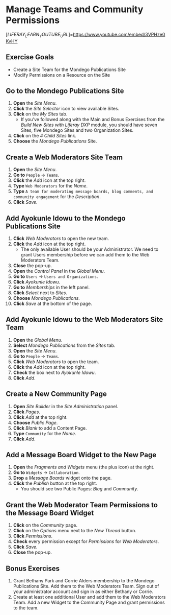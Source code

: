 # Manage Teams and Community Permissions 

[$LIFERAY_LEARN_YOUTUBE_URL$]=https://www.youtube.com/embed/3VPHze0KvHY

## Exercise Goals 

* Create a Site Team for the Mondego Publications Site 
* Modify Permissions on a Resource on the Site 

## Go to the Mondego Publications Site 

1. **Open** the _Site Menu_. 
2. **Click** the _Site Selector_ icon to view available Sites. 
3. **Click** on the _My Sites_ tab. 
	* If you've followed along with the Main and Bonus Exercises from the _Build New Sites with Liferay DXP_ module, you should have seven Sites, five Mondego Sites and two Organization Sites. 
4. **Click** on the _4 Child Sites_ link. 
5. **Choose** the _Mondego Publications_ Site. 

## Create a Web Moderators Site Team 

1. **Open** the _Site Menu_. 
2. **Go to** `People` &rarr; `Teams`. 
3. **Click** the _Add_ icon at the top right. 
4. **Type** `Web Moderators` for the _Name_. 
5. **Type** `A team for moderating message boards, blog comments, and community engagement` for the _Description_. 
6. **Click** _Save_. 

## Add Ayokunle Idowu to the Mondego Publications Site 

1. **Click** _Web Moderators_ to open the new team. 
2. **Click** the _Add_ icon at the top right. 
	- The only available User should be your Administrator. We need to grant Users membership before we can add them to the Web Moderators Team. 
3. **Close** the pop-up. 
4. **Open** the _Control Panel_ in the _Global Menu_. 
5. **Go to** `Users` &rarr; `Users and Organizations`. 
6. **Click** _Ayokunle Idowu_. 
7. **Go to** _Memberships_ in the left panel. 
8. **Click** _Select_ next to _Sites_. 
9. **Choose** _Mondego Publications_. 
10. **Click** _Save_ at the bottom of the page. 

## Add Ayokunle Idowu to the Web Moderators Site Team 

1. **Open** the _Global Menu_. 
2. **Select** _Mondego Publications_ from the _Sites_ tab. 
3. **Open** the _Site Menu_. 
4. **Go to** `People` &rarr; `Teams`. 
5. **Click** _Web Moderators_ to open the team. 
6. **Click** the _Add_ icon at the top right. 
7. **Check** the box next to _Ayokunle Idowu_. 
8. **Click** _Add_. 

## Create a New Community Page 

1. **Open** _Site Builder_ in the _Site Administration_ panel. 
2. **Click** _Pages_. 
3. **Click** _Add_ at the top right. 
4. **Choose** _Public Page_. 
5. **Click** _Blank_ to add a Content Page. 
6. **Type** `Community` for the _Name_. 
7. **Click** _Add_. 

## Add a Message Board Widget to the New Page 

1. **Open** the _Fragments and Widgets_ menu (the plus icon) at the right. 
2. **Go to** `Widgets` &rarr; `Collaboration`. 
3. **Drop** a _Message Boards_ widget onto the page. 
4. **Click** the _Publish_ button at the top right. 
	- You should see two Public Pages: _Blog_ and _Community_. 

## Grant the Web Moderator Team Permissions to the Message Board Widget 

1. **Click** on the _Community_ page. 
2. **Click** on the _Options_ menu next to the _New Thread_ button. 
3. **Click** _Permissions_. 
4. **Check** every permission except for _Permissions_ for _Web Moderators_. 
5. **Click** _Save_. 
6. **Close** the pop-up. 

## Bonus Exercises 

1. Grant Bethany Park and Corrie Alders membership to the Mondego Publications Site. Add them to the Web Moderators Team. Sign out of your administrator account and sign in as either Bethany or Corrie. 
2. Create at least one additional User and add them to the Web Moderators Team. Add a new Widget to the Community Page and grant permissions to the team. 